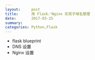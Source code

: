 ```yaml
---
layout:     post
title:      用 Flask／Nginx 实现子域名管理
date:       2017-03-25
summary:    
categories: Python,Flask
---
```


- flask blueprint
- DNS 设置
- Nginx 设置